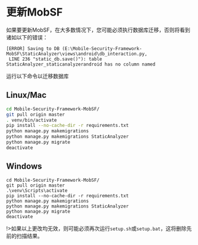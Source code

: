 # 更新MobSF

如果要更新MobSF，在大多数情况下，您可能必须执行数据库迁移，否则将看到诸如以下的错误：

```
[ERROR] Saving to DB (E:\Mobile-Security-Framework-MobSF\StaticAnalyzer\views\android\db_interaction.py,
 LINE 236 "static_db.save()"): table StaticAnalyzer_staticanalyzerandroid has no column named 
```

运行以下命令以迁移数据库

## Linux/Mac

```bash
cd Mobile-Security-Framework-MobSF/
git pull origin master
. venv/bin/activate
pip install --no-cache-dir -r requirements.txt
python manage.py makemigrations
python manage.py makemigrations StaticAnalyzer
python manage.py migrate
deactivate
```

## Windows

```batch
cd Mobile-Security-Framework-MobSF/
git pull origin master
.\venv\Scripts\activate
pip install --no-cache-dir -r requirements.txt
python manage.py makemigrations
python manage.py makemigrations StaticAnalyzer
python manage.py migrate
deactivate
```

!>如果以上更改均无效，则可能必须再次运行`setup.sh`或`setup.bat`，这将删除先前的扫描结果。